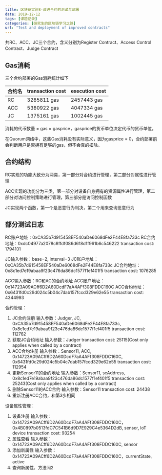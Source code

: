 ```yaml
---
title: 区块链实验8-改进合约的测试与部署
date: 2019-12-12
tags: [课题记录]
categories: [研究生的区块链学习之路]
url: "Test and deployment of improved contracts"
---
```


共RC、ACC、JC三个合约，含义分别为Register Contract、Access Control Contract、Judge Contract

## Gas消耗

三个合约部署的Gas消耗统计如下

| 合约名 | transaction cost | execution cost |
| ------ | ---------------- | -------------- |
| RC     | 3285811 gas      | 2457443 gas    |
| ACC    | 5380922 gas      | 4047334 gas    |
| JC     | 1375161 gas      | 1002445 gas    |

消耗的代币数量 = gas × gasprice，gasprice的货币单位决定代币的货币单位。

在Quorum网络中，这些Gas消耗没有实际意义，因为gasprice = 0，合约部署前会判断用户是否拥有足够的gas，但不会真的扣除。

## 合约结构

RC实现的功能大致分为两类，第一部分对合约进行管理，第二部分对属性进行管理

ACC实现的功能分为三类，第一部分对设备自身拥有的资源属性进行管理，第二部分对访问控制策略进行管理，第三部分是访问控制函数

JC实现两个函数，第一个是恶意行为判决，第二个用来查询恶意行为

## 部分测试日志

RC账户地址：0xCA35b7d915458EF540aDe6068dFe2F44E8fa733c
RC合约地址：0xdc04977a2078c8ffdf086d618d1f961b6c546222
transaction cost: 1794101

JC输入参数：base=2, interval=3
JC账户地址：0xCA35b7d915458EF540aDe6068dFe2F44E8fa733c
JC合约地址：0x8c1ed7e19abaa9f23c476da86dc1577f1ef401f5
transaction cost: 1076285

ACC输入参数：RC和AC的合约地址
ACC账户地址：0x14723A09ACff6D2A60DcdF7aA4AFf308FDDC160C
ACC合约地址：0x6431fd0c29d024c5b04c7dab157fccd329e62e55
transaction cost: 4344993

合约管理：
1. JC合约注册
    输入参数：Judger, JC, 0xCA35b7d915458EF540aDe6068dFe2F44E8fa733c, 0x8c1ed7e19abaa9f23c476da86dc1577f1ef401f5
    transaction cost: 112762
2. 获取JC合约地址
    输入参数：Judger
    transaction cost: 25115(Cost only applies when called by a contract)
3. ACC合约注册
    输入参数：Sensor11, ACC, 0x14723A09ACff6D2A60DcdF7aA4AFf308FDDC160C, 0x6431fd0c29d024c5b04c7dab157fccd329e62e55
    transaction cost: 112954
4. 更新Sensor11的合约地址
    输入参数：Sensor11, scAddress, 0x8c1ed7e19abaa9f23c476da86dc1577f1ef401f5
    transaction cost: 25243(Cost only applies when called by a contract)
5. 删除Sensor11的ACC合约
    输入参数：Sensor11
    transaction cost: 24438
6. 重新注册ACC合约，和第3步相同

设备属性管理：
1. 设备注册
    输入参数：0x14723A09ACff6D2A60DcdF7aA4AFf308FDDC160C，0x4B0897b0513fdC7C541B6d9D7E929C4e5364D2dB, sensor, IoT device
     transaction cost: 93254
2. 属性查看
    输入参数：0x14723A09ACff6D2A60DcdF7aA4AFf308FDDC160C, sensor
3. 添加新属性
   输入参数：0x14723A09ACff6D2A60DcdF7aA4AFf308FDDC160C，currentState, active
4. 查询新属性，方法同2